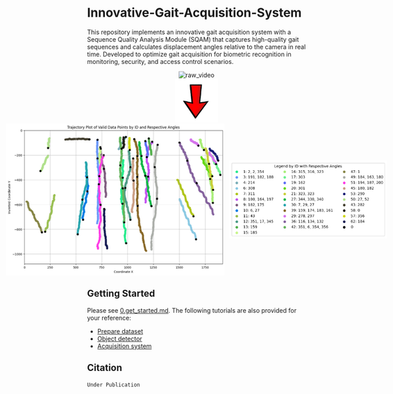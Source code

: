 # Innovative-Gait-Acquisition-System
This repository implements an innovative gait acquisition system with a Sequence Quality Analysis Module (SQAM) that captures high-quality gait sequences and calculates displacement angles relative to the camera in real time. Developed to optimize gait acquisition for biometric recognition in monitoring, security, and access control scenarios.


<div align="center">
  <img src="./assets/853889-hd_1920_1080_25fps.gif" alt="raw_video" width="600" height="338">
  <br>
  <img src="./assets/Red-arrow.png" alt="arrow" width="100" height="100">
  <br>
  <div style="display: flex; justify-content: center; align-items: center;">
    <img src="./assets/filtered_data.png" alt="filter_data" width="513" height="350" style="margin-right: 5px;">
    <img src="./assets/filtered_data_legend.png" alt="legend_and_angles" width="364" height="180" style="margin-left: 5px;">
  </div>
</div>


## Getting Started
Please see [0.get_started.md](docs/0.get_started.md). The following tutorials are also provided for your reference:
- [Prepare dataset](docs/1.prepare_dataset.md)
- [Object detector](docs/2.prepare_object_detector.md)
- [Acquisition system](docs/3.prepare_acquisition_system.md)


## Citation
```
Under Publication
```
